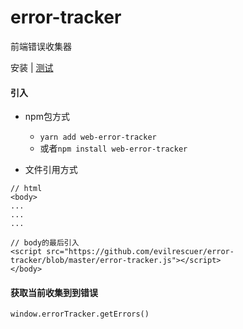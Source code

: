 # error-tracker
前端错误收集器

安装 | [测试](./README_demo.md)
#### 引入

* npm包方式
    * `yarn add web-error-tracker`
    * 或者`npm install web-error-tracker`

* 文件引用方式
```
// html
<body>
...
...
...

// body的最后引入
<script src="https://github.com/evilrescuer/error-tracker/blob/master/error-tracker.js"></script>
</body>
```

#### 获取当前收集到到错误
`window.errorTracker.getErrors()`

